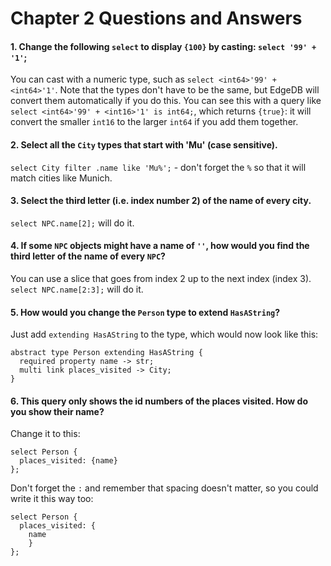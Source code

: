 # Chapter 2 Questions and Answers

#### 1. Change the following `select` to display `{100}` by casting: `select '99' + '1'`;

You can cast with a numeric type, such as `select <int64>'99' + <int64>'1'`. Note that the types don't have to be the same, but EdgeDB will convert them automatically if you do this. You can see this with a query like `select <int64>'99' + <int16>'1' is int64;`, which returns `{true}`: it will convert the smaller `int16` to the larger `int64` if you add them together.

#### 2. Select all the `City` types that start with 'Mu' (case sensitive).

`select City filter .name like 'Mu%';` - don't forget the `%` so that it will match cities like Munich.

#### 3. Select the third letter (i.e. index number 2) of the name of every city.

`select NPC.name[2];` will do it.

#### 4. If some `NPC` objects might have a name of `''`, how would you find the third letter of the name of every `NPC`?

You can use a slice that goes from index 2 up to the next index (index 3). `select NPC.name[2:3];` will do it.

#### 5. How would you change the `Person` type to extend `HasAString`?

Just add `extending HasAString` to the type, which would now look like this:

```sdl
abstract type Person extending HasAString {
  required property name -> str;
  multi link places_visited -> City;
}
```

#### 6. This query only shows the id numbers of the places visited. How do you show their name?

Change it to this:

```edgeql
select Person {
  places_visited: {name}
};
```

Don't forget the `:` and remember that spacing doesn't matter, so you could write it this way too:

```edgeql
select Person {
  places_visited: {
    name
    }
};
```
